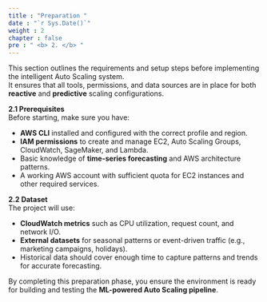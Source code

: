```yaml
---
title : "Preparation "
date : "`r Sys.Date()`"
weight : 2
chapter : false
pre : " <b> 2. </b> "
---
```


This section outlines the requirements and setup steps before implementing the intelligent Auto Scaling system.  
It ensures that all tools, permissions, and data sources are in place for both **reactive** and **predictive** scaling configurations.

**2.1 Prerequisites**  
Before starting, make sure you have:
- **AWS CLI** installed and configured with the correct profile and region.
- **IAM permissions** to create and manage EC2, Auto Scaling Groups, CloudWatch, SageMaker, and Lambda.
- Basic knowledge of **time-series forecasting** and AWS architecture patterns.
- A working AWS account with sufficient quota for EC2 instances and other required services.

**2.2 Dataset**  
The project will use:
- **CloudWatch metrics** such as CPU utilization, request count, and network I/O.
- **External datasets** for seasonal patterns or event-driven traffic (e.g., marketing campaigns, holidays).
- Historical data should cover enough time to capture patterns and trends for accurate forecasting.

By completing this preparation phase, you ensure the environment is ready for building and testing the **ML-powered Auto Scaling pipeline**.